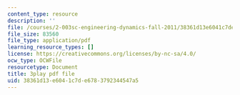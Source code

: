```yaml
---
content_type: resource
description: ''
file: /courses/2-003sc-engineering-dynamics-fall-2011/38361d13e6041c7de6783792344547a5_NHedXxUO-Bg.pdf
file_size: 83560
file_type: application/pdf
learning_resource_types: []
license: https://creativecommons.org/licenses/by-nc-sa/4.0/
ocw_type: OCWFile
resourcetype: Document
title: 3play pdf file
uid: 38361d13-e604-1c7d-e678-3792344547a5
---
```

